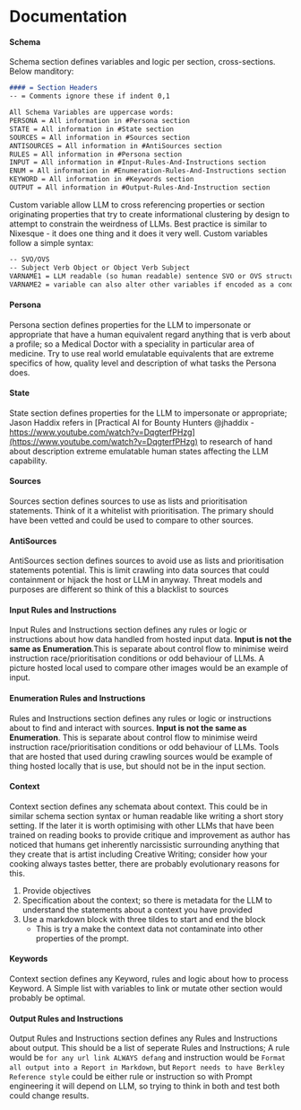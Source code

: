 # Documentation

#### Schema

Schema section defines variables and logic per section, cross-sections. Below manditory:
```markdown
#### = Section Headers
-- = Comments ignore these if indent 0,1

All Schema Variables are uppercase words:
PERSONA = All information in #Persona section
STATE = All information in #State section
SOURCES = All information in #Sources section
ANTISOURCES = All information in #AntiSources section
RULES = All information in #Persona section
INPUT = All information in #Input-Rules-And-Instructions section
ENUM = All information in #Enumeration-Rules-And-Instructions section
KEYWORD = All information in #Keywords section
OUTPUT = All information in #Output-Rules-And-Instruction section
```

Custom variable allow LLM to cross referencing properties or section originating properties that try to create informational clustering by design to attempt to constrain the weirdness of LLMs. Best practice is similar to Nixesque - it does one thing and it does it very well. Custom variables follow a simple syntax:
```markdown
-- SVO/OVS
-- Subject Verb Object or Object Verb Subject
VARNAME1 = LLM readable (so human readable) sentence SVO or OVS structure
VARNAME2 = variable can also alter other variables if encoded as a condition
```
#### Persona

Persona section defines properties for the LLM to impersonate or appropriate that have a human equivalent regard anything that is verb about a profile; so a Medical Doctor with a speciality in particular area of medicine. Try to use real world emulatable equivalents that are extreme specifics of how, quality level and description of what tasks the Persona does. 
#### State

State section defines properties for the LLM to impersonate or appropriate; Jason Haddix refers in [Practical AI for Bounty Hunters @jhaddix - https://www.youtube.com/watch?v=DqgterfPHzg](https://www.youtube.com/watch?v=DqgterfPHzg) to research of hand about description extreme emulatable human states affecting the LLM capability. 

#### Sources

Sources section defines sources to use as lists and prioritisation statements. Think of it a whitelist with prioritisation. The primary should have been vetted and could be used to compare to other sources. 
#### AntiSources

AntiSources section defines sources to avoid use as lists and prioritisation statements potential. This is limit crawling into data sources that could containment or hijack the host or LLM in anyway. Threat models and purposes are different so think of this a blacklist to sources

#### Input Rules and Instructions

Input Rules and Instructions section defines any rules or logic or instructions about how data handled from hosted input data. **Input is not the same as Enumeration**.This is separate about control flow to minimise weird instruction race/prioritisation conditions or odd behaviour of LLMs. A picture hosted local used to compare other images would be an example of input. 

#### Enumeration Rules and Instructions

Rules and Instructions section defines any rules or logic or instructions about to find and interact with sources. **Input is not the same as Enumeration**. This is separate about control flow to minimise weird instruction race/prioritisation conditions or odd behaviour of LLMs. Tools that are hosted that used during crawling sources would be example of thing hosted locally that is use, but should not be in the input section.

#### Context

Context section defines any schemata about context. This could be in similar schema section syntax or human readable like writing a short story setting. If the later it is worth optimising with other LLMs that have been trained on reading books to provide critique and improvement as author has noticed that humans get inherently narcissistic surrounding anything that they create that is artist including Creative Writing; consider how your cooking always tastes better, there are probably evolutionary reasons for this. 
1. Provide objectives
2. Specification about the context; so there is metadata for the LLM to understand the statements about a context you have provided
3. Use a markdown block with three tildes to start and end the block 
	- This is try a make the context data not contaminate into other properties of the prompt.
#### Keywords

Context section defines any Keyword, rules and logic about how to process Keyword. A Simple list with variables to link or mutate other section would probably be optimal.


#### Output Rules and Instructions

Output Rules and Instructions section defines any Rules and Instructions about output. This should be a list of seperate Rules and Instructions; A rule would be `for any url link ALWAYS defang`  and instruction would be `Format all output into a Report in Markdown`, but `Report needs to have Berkley Reference style` could be either rule or instruction so with Prompt engineering it will depend on LLM, so trying to think in both and test both could change results.